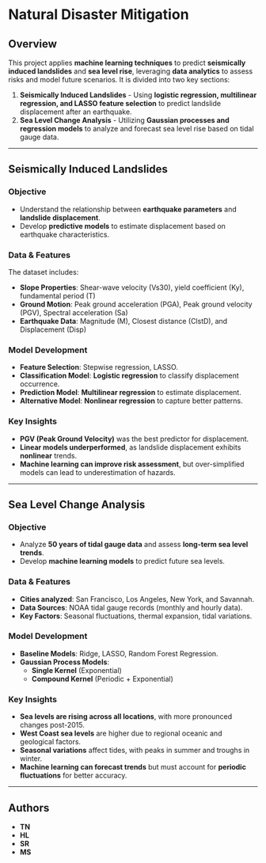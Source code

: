 # Natural Disaster Mitigation

## Overview
This project applies **machine learning techniques** to predict **seismically induced landslides** and **sea level rise**, leveraging **data analytics** to assess risks and model future scenarios. It is divided into two key sections:

1. **Seismically Induced Landslides** - Using **logistic regression, multilinear regression, and LASSO feature selection** to predict landslide displacement after an earthquake.
2. **Sea Level Change Analysis** - Utilizing **Gaussian processes and regression models** to analyze and forecast sea level rise based on tidal gauge data.

---

## Seismically Induced Landslides
### Objective
- Understand the relationship between **earthquake parameters** and **landslide displacement**.
- Develop **predictive models** to estimate displacement based on earthquake characteristics.

### Data & Features
The dataset includes:
- **Slope Properties**: Shear-wave velocity (Vs30), yield coefficient (Ky), fundamental period (T)
- **Ground Motion**: Peak ground acceleration (PGA), Peak ground velocity (PGV), Spectral acceleration (Sa)
- **Earthquake Data**: Magnitude (M), Closest distance (ClstD), and Displacement (Disp)

### Model Development
- **Feature Selection**: Stepwise regression, LASSO.
- **Classification Model**: **Logistic regression** to classify displacement occurrence.
- **Prediction Model**: **Multilinear regression** to estimate displacement.
- **Alternative Model**: **Nonlinear regression** to capture better patterns.

### Key Insights
- **PGV (Peak Ground Velocity)** was the best predictor for displacement.
- **Linear models underperformed**, as landslide displacement exhibits **nonlinear** trends.
- **Machine learning can improve risk assessment**, but over-simplified models can lead to underestimation of hazards.

---

## Sea Level Change Analysis
### Objective
- Analyze **50 years of tidal gauge data** and assess **long-term sea level trends**.
- Develop **machine learning models** to predict future sea levels.

### Data & Features
- **Cities analyzed**: San Francisco, Los Angeles, New York, and Savannah.
- **Data Sources**: NOAA tidal gauge records (monthly and hourly data).
- **Key Factors**: Seasonal fluctuations, thermal expansion, tidal variations.

### Model Development
- **Baseline Models**: Ridge, LASSO, Random Forest Regression.
- **Gaussian Process Models**:
  - **Single Kernel** (Exponential)
  - **Compound Kernel** (Periodic + Exponential)

### Key Insights
- **Sea levels are rising across all locations**, with more pronounced changes post-2015.
- **West Coast sea levels** are higher due to regional oceanic and geological factors.
- **Seasonal variations** affect tides, with peaks in summer and troughs in winter.
- **Machine learning can forecast trends** but must account for **periodic fluctuations** for better accuracy.

---
## Authors
- **TN**
- **HL**
- **SR**
- **MS**
